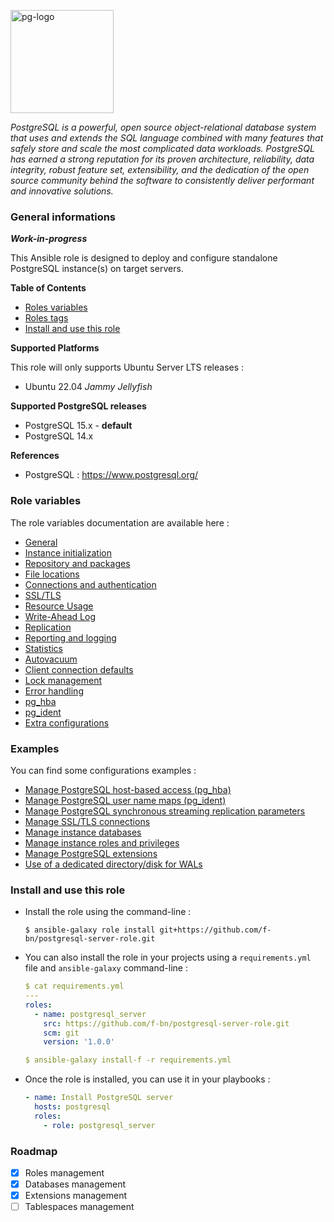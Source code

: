 <p><img src="https://icon-library.com/images/postgresql-icon/postgresql-icon-20.jpg" alt="pg-logo" title="pg" align="top" height=165 /></p>

*PostgreSQL is a powerful, open source object-relational database system that uses and extends the SQL language combined with many features that safely store and scale the most complicated data workloads. PostgreSQL has earned a strong reputation for its proven architecture, reliability, data integrity, robust feature set, extensibility, and the dedication of the open source community behind the software to consistently deliver performant and innovative solutions.*

### General informations

***Work-in-progress***

This Ansible role is designed to deploy and configure standalone PostgreSQL instance(s) on target servers.

**Table of Contents**

  - [Roles variables](#role-variables)
  - [Roles tags](#role-variables)
  - [Install and use this role](#install-and-use-this-role)

**Supported Platforms**

This role will only supports Ubuntu Server LTS releases :

  - Ubuntu 22.04 *Jammy Jellyfish*

**Supported PostgreSQL releases**

  - PostgreSQL 15.x - **default**
  - PostgreSQL 14.x

**References**

  - PostgreSQL : https://www.postgresql.org/

### Role variables

The role variables documentation are available here :

  - [General](docs/variables.md#general)
  - [Instance initialization](docs/variables.md#instance-initialization)
  - [Repository and packages](docs/variables.md#repository-and-packages)
  - [File locations](docs/variables.md#file-locations)
  - [Connections and authentication](docs/variables.md#connections-and-authentications)
  - [SSL/TLS](docs/variables.md#ssltls)
  - [Resource Usage](docs/variables.md#resource-usage-except-wal)
  - [Write-Ahead Log](docs/variables.md#write-ahead-log)
  - [Replication](docs/variables.md#replication)
  - [Reporting and logging](docs/variables.md#reporting-and-logging)
  - [Statistics](docs/variables.md#statistics)
  - [Autovacuum](docs/variables.md#autovacuum)
  - [Client connection defaults](docs/variables.md#client-connection-defaults)
  - [Lock management](docs/variables.md#lock-management)
  - [Error handling](docs/variables.md#error-handling)
  - [pg_hba](docs/variables.md#pg_hba)
  - [pg_ident](docs/variables.md#pg_ident)
  - [Extra configurations](docs/variables.md#extra-configurations)

### Examples

You can find some configurations examples :

- [Manage PostgreSQL host-based access (pg_hba)](docs/examples.md#manage-postgresql-host-based-access-pg_hba)
- [Manage PostgreSQL user name maps (pg_ident)](docs/examples.md#manage-postgresql-user-name-maps-pg_ident)
- [Manage PostgreSQL synchronous streaming replication parameters](docs/examples.md#manage-postgresql-synchronous-streaming-replication-parameters)
- [Manage SSL/TLS connections](docs/examples.md#manage-ssltls-connections)
- [Manage instance databases](docs/examples.md#manage-instance-databases)
- [Manage instance roles and privileges](docs/examples.md#manage-instance-roles-and-privileges)
- [Manage PostgreSQL extensions](docs/examples.md#manage-postgresql-extensions)
- [Use of a dedicated directory/disk for WALs](docs/examples.md#use-of-a-dedicated-directorydisk-for-wals)

### Install and use this role

* Install the role using the command-line :

  ```shell
  $ ansible-galaxy role install git+https://github.com/f-bn/postgresql-server-role.git
  ```

* You can also install the role in your projects using a `requirements.yml` file and `ansible-galaxy` command-line :

  ```YAML
  $ cat requirements.yml
  ---
  roles:
    - name: postgresql_server
      src: https://github.com/f-bn/postgresql-server-role.git
      scm: git
      version: '1.0.0'

  $ ansible-galaxy install-f -r requirements.yml
  ```

* Once the role is installed, you can use it in your playbooks :

  ```yaml
  - name: Install PostgreSQL server
    hosts: postgresql
    roles:
      - role: postgresql_server
  ```

### Roadmap

- [x] Roles management
- [x] Databases management
- [x] Extensions management
- [ ] Tablespaces management
